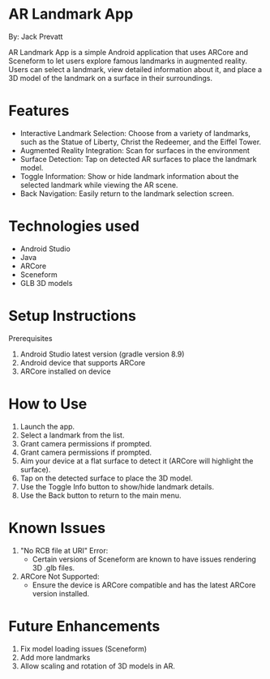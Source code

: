
# AR Landmark App
By: Jack Prevatt

AR Landmark App is a simple Android application that uses ARCore and Sceneform to let users explore famous landmarks in augmented reality. Users can select a landmark, view detailed information about it, and place a 3D model of the landmark on a surface in their surroundings.

# Features

- Interactive Landmark Selection: Choose from a variety of landmarks, such as the Statue of Liberty, Christ the Redeemer, and the Eiffel Tower.
- Augmented Reality Integration: Scan for surfaces in the environment
- Surface Detection: Tap on detected AR surfaces to place the landmark model.
- Toggle Information: Show or hide landmark information about the selected landmark while viewing the AR scene.
- Back Navigation: Easily return to the landmark selection screen.

# Technologies used

- Android Studio
- Java
- ARCore
- Sceneform
- GLB 3D models

# Setup Instructions
Prerequisites

1. Android Studio latest version (gradle version 8.9)
2. Android device that supports ARCore
3. ARCore installed on device

# How to Use

1. Launch the app.
2. Select a landmark from the list.
3. Grant camera permissions if prompted.
4. Grant camera permissions if prompted.
5. Aim your device at a flat surface to detect it (ARCore will highlight the surface).
6. Tap on the detected surface to place the 3D model.
7. Use the Toggle Info button to show/hide landmark details.
8. Use the Back button to return to the main menu.

# Known Issues

1. "No RCB file at URI" Error:
   - Certain versions of Sceneform are known to have issues rendering 3D .glb files.
3. ARCore Not Supported:
   - Ensure the device is ARCore compatible and has the latest ARCore version installed.

# Future Enhancements

1. Fix model loading issues (Sceneform)
2. Add more landmarks
3. Allow scaling and rotation of 3D models in AR.
